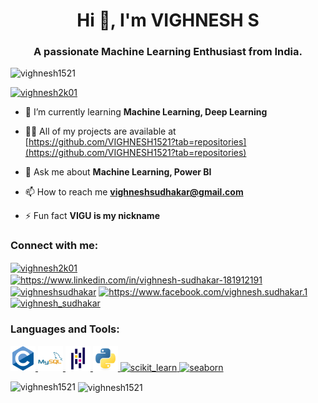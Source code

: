 <h1 align="center">Hi 👋, I'm VIGHNESH S</h1>
<h3 align="center">A passionate Machine Learning Enthusiast from India.</h3>

<p align="left"><a href ="https://giphy.com/gifs/DataCamp-machine-learning-ml-datacamp-gutZ5Pm6Xl62eIf5RZ"></a></p>

<p align="left"> <img src="https://komarev.com/ghpvc/?username=vighnesh1521&label=Profile%20views&color=0e75b6&style=flat" alt="vighnesh1521" /> </p>

<p align="left"> <a href="https://twitter.com/vighnesh2k01" target="blank"><img src="https://img.shields.io/twitter/follow/vighnesh2k01?logo=twitter&style=for-the-badge" alt="vighnesh2k01" /></a> </p>

- 🌱 I’m currently learning **Machine Learning, Deep Learning**

- 👨‍💻 All of my projects are available at [https://github.com/VIGHNESH1521?tab=repositories](https://github.com/VIGHNESH1521?tab=repositories)

- 💬 Ask me about **Machine Learning, Power BI**

- 📫 How to reach me **vighneshsudhakar@gmail.com**

- ⚡ Fun fact **VIGU is my nickname**

<h3 align="left">Connect with me:</h3>
<p align="left">
<a href="https://twitter.com/vighnesh2k01" target="blank"><img align="center" src="https://raw.githubusercontent.com/rahuldkjain/github-profile-readme-generator/master/src/images/icons/Social/twitter.svg" alt="vighnesh2k01" height="30" width="40" /></a>
<a href="https://linkedin.com/in/https://www.linkedin.com/in/vighnesh-sudhakar-181912191" target="blank"><img align="center" src="https://raw.githubusercontent.com/rahuldkjain/github-profile-readme-generator/master/src/images/icons/Social/linked-in-alt.svg" alt="https://www.linkedin.com/in/vighnesh-sudhakar-181912191" height="30" width="40" /></a>
<a href="https://kaggle.com/vighneshsudhakar" target="blank"><img align="center" src="https://raw.githubusercontent.com/rahuldkjain/github-profile-readme-generator/master/src/images/icons/Social/kaggle.svg" alt="vighneshsudhakar" height="30" width="40" /></a>
<a href="https://fb.com/https://www.facebook.com/vighnesh.sudhakar.1" target="blank"><img align="center" src="https://raw.githubusercontent.com/rahuldkjain/github-profile-readme-generator/master/src/images/icons/Social/facebook.svg" alt="https://www.facebook.com/vighnesh.sudhakar.1" height="30" width="40" /></a>
<a href="https://instagram.com/vighnesh_sudhakar" target="blank"><img align="center" src="https://raw.githubusercontent.com/rahuldkjain/github-profile-readme-generator/master/src/images/icons/Social/instagram.svg" alt="vighnesh_sudhakar" height="30" width="40" /></a>
</p>

<h3 align="left">Languages and Tools:</h3>
<p align="left"> <a href="https://www.cprogramming.com/" target="_blank" rel="noreferrer"> <img src="https://raw.githubusercontent.com/devicons/devicon/master/icons/c/c-original.svg" alt="c" width="40" height="40"/> </a> <a href="https://www.mysql.com/" target="_blank" rel="noreferrer"> <img src="https://raw.githubusercontent.com/devicons/devicon/master/icons/mysql/mysql-original-wordmark.svg" alt="mysql" width="40" height="40"/> </a> <a href="https://pandas.pydata.org/" target="_blank" rel="noreferrer"> <img src="https://raw.githubusercontent.com/devicons/devicon/2ae2a900d2f041da66e950e4d48052658d850630/icons/pandas/pandas-original.svg" alt="pandas" width="40" height="40"/> </a> <a href="https://www.python.org" target="_blank" rel="noreferrer"> <img src="https://raw.githubusercontent.com/devicons/devicon/master/icons/python/python-original.svg" alt="python" width="40" height="40"/> </a> <a href="https://scikit-learn.org/" target="_blank" rel="noreferrer"> <img src="https://upload.wikimedia.org/wikipedia/commons/0/05/Scikit_learn_logo_small.svg" alt="scikit_learn" width="40" height="40"/> </a> <a href="https://seaborn.pydata.org/" target="_blank" rel="noreferrer"> <img src="https://seaborn.pydata.org/_images/logo-mark-lightbg.svg" alt="seaborn" width="40" height="40"/> </a> </p>

<p><img align="left" src="https://github-readme-stats.vercel.app/api/top-langs?username=vighnesh1521&show_icons=true&locale=en&layout=compact" alt="vighnesh1521" /></p>

<p>&nbsp;<img align="center" src="https://github-readme-stats.vercel.app/api?username=vighnesh1521&show_icons=true&locale=en" alt="vighnesh1521" /></p>
